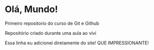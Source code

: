 # Olá, Mundo!
 Primeiro repositorio do curso de Git e Github

Repositório criado durante uma aula ao vivi

Essa linha eu adicionei diretamente do site! QUE IMPRESSIONANTE!
